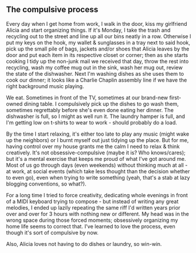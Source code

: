 ## The compulsive process
Every day when I get home from work, I walk in the door, kiss my girlfriend Alicia and start organizing things. If it's Monday, I take the trash and recycling out to the street and line up all our bins neatly in a row. Otherwise I put my keys on the hook, my wallet & sunglasses in a tray next to said hook, pick up the small pile of bags, jackets and/or shoes that Alicia leaves by the door and put each item in its respective closet or corner; then as she starts cooking I tidy up the non-junk mail we received that day, throw the rest into recycling, wash my coffee mug out in the sink, wash her mug out, review the state of the dishwasher. Next I'm washing dishes as she uses them to cook our dinner; it looks like a Charlie Chaplin assembly line if we have the right background music playing.

We eat. Sometimes in front of the TV, sometimes at our brand-new first-owned dining table. I compulsively pick up the dishes to go wash them, sometimes regrettably before she's even done eating her dinner. The dishwasher is full, so I might as well run it. The laundry hamper is full, and I'm getting low on t-shirts to wear to work - should probably do a load.

By the time I start relaxing, it's either too late to play any music (might wake up the neighbors) or I burnt myself out just tidying up the place. But for me, having control over my house grants me the calm I need to relax & think creatively. It's not obsessive-compulsive (maybe it is? Who knows/cares); but it's a mental exercise that keeps me proud of what I've got around me. Most of us go through days (even weekends) without thinking much at all - at work, at social events (which take less thought than the decision whether to even go), even when trying to write something (yeah, that's a stab at lazy blogging conventions, so what?).

For a long time I tried to force creativity, dedicating whole evenings in front of a MIDI keyboard trying to compose - but instead of writing any great melodies, I ended up lazily repeating the same riff I'd written years prior over and over for 3 hours with nothing new or different. My head was in the wrong space during those forced moments; obsessively organizing my home life seems to correct that. I've learned to love the process, even though it's sort of compulsive by now.

Also, Alicia loves not having to do dishes or laundry, so win-win.